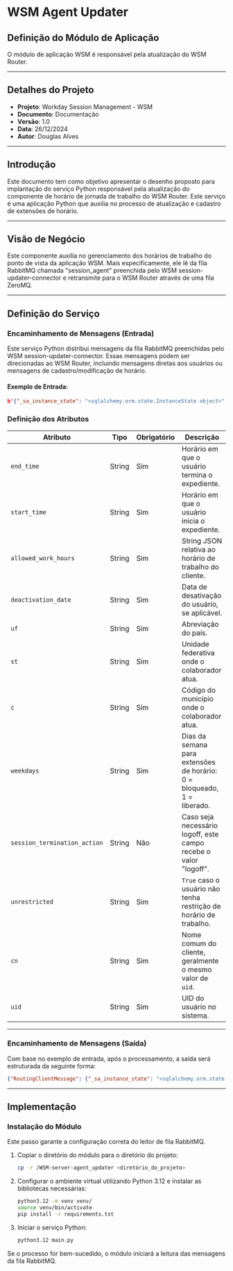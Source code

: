 # WSM Agent Updater

## Definição do Módulo de Aplicação
O módulo de aplicação WSM é responsável pela atualização do WSM Router.

---

## Detalhes do Projeto
- **Projeto**: Workday Session Management - WSM
- **Documento**: Documentação
- **Versão**: 1.0
- **Data**: 26/12/2024
- **Autor**: Douglas Alves

---

## Introdução
Este documento tem como objetivo apresentar o desenho proposto para implantação do serviço Python responsável pela atualização do componente de horário de jornada de trabalho do WSM Router. Este serviço é uma aplicação Python que auxilia no processo de atualização e cadastro de extensões de horário.

---

## Visão de Negócio
Este componente auxilia no gerenciamento dos horários de trabalho do ponto de vista da aplicação WSM. Mais especificamente, ele lê da fila RabbitMQ chamada "session_agent" preenchida pelo WSM session-updater-connector e retransmite para o WSM Router através de uma fila ZeroMQ.

---

## Definição do Serviço

### Encaminhamento de Mensagens (Entrada)
Este serviço Python distribui mensagens da fila RabbitMQ preenchidas pelo WSM session-updater-connector. Essas mensagens podem ser direcionadas ao WSM Router, incluindo mensagens diretas aos usuários ou mensagens de cadastro/modificação de horário.

#### Exemplo de Entrada:
```json
b'{"_sa_instance_state": "<sqlalchemy.orm.state.InstanceState object>", "allowed_work_hours": "{\"MONDAY\": [{\"start\": 0, \"end\": 1439}], \"TUESDAY\": [{\"start\": 0, \"end\": 1439}], \"WEDNESDAY\": [{\"start\": 0, \"end\": 1439}], \"THURSDAY\": [{\"start\": 0, \"end\": 1439}], \"FRIDAY\": [{\"start\": 0, \"end\": 1439}], \"SATURDAY\": [{\"start\": 0, \"end\": 1439}], \"SUNDAY\": [{\"start\": 0, \"end\": 1439}]}", "unrestricted": true, "uf": "BR", "enable": true, "st": "SP", "c": "2", "deactivation_date": null, "uid": "Tester", "weekdays": "0111110", "id": 2, "start_time": "08:00", "session_termination_action": "logoff", "create_timestamp": "2024-12-20 16:58:59.879569-03:00", "cn": "Tester", "update_timestamp": "2024-12-26 10:16:34.390265-03:00", "end_time": "18:00", "l": "enc"}'
```

### Definição dos Atributos

| **Atributo**                | **Tipo** | **Obrigatório** | **Descrição**                                                                      |
|-----------------------------|----------|-----------------|------------------------------------------------------------------------------------|
| `end_time`                  | String   | Sim             | Horário em que o usuário termina o expediente.                                     |
| `start_time`                | String   | Sim             | Horário em que o usuário inicia o expediente.                                      |
| `allowed_work_hours`        | String   | Sim             | String JSON relativa ao horário de trabalho do cliente.                            |
| `deactivation_date`         | String   | Sim             | Data de desativação do usuário, se aplicável.                                      |
| `uf`                        | String   | Sim             | Abreviação do país.                                                                |
| `st`                        | String   | Sim             | Unidade federativa onde o colaborador atua.                                        |
| `c`                         | String   | Sim             | Código do município onde o colaborador atua.                                       |
| `weekdays`                  | String   | Sim             | Dias da semana para extensões de horário: 0 = bloqueado, 1 = liberado.            |
| `session_termination_action`| String   | Não             | Caso seja necessário logoff, este campo recebe o valor "logoff".                  |
| `unrestricted`              | String   | Sim             | `True` caso o usuário não tenha restrição de horário de trabalho.                  |
| `cn`                        | String   | Sim             | Nome comum do cliente, geralmente o mesmo valor de `uid`.                          |
| `uid`                       | String   | Sim             | UID do usuário no sistema.                                                        |

---

### Encaminhamento de Mensagens (Saída)
Com base no exemplo de entrada, após o processamento, a saída será estruturada da seguinte forma:
```json
{"RoutingClientMessage": {"_sa_instance_state": "<sqlalchemy.orm.state.InstanceState object>", "allowed_work_hours": "{\"MONDAY\": [{\"start\": 0, \"end\": 1439}], \"TUESDAY\": [{\"start\": 0, \"end\": 1439}], \"WEDNESDAY\": [{\"start\": 0, \"end\": 1439}], \"THURSDAY\": [{\"start\": 0, \"end\": 1439}], \"FRIDAY\": [{\"start\": 0, \"end\": 1439}], \"SATURDAY\": [{\"start\": 0, \"end\": 1439}], \"SUNDAY\": [{\"start\": 0, \"end\": 1439}]}", "unrestricted": true, "uf": "BR", "enable": true, "st": "SP", "c": "2", "deactivation_date": null, "uid": "Tester", "weekdays": "0111110", "id": 2, "start_time": "08:00", "session_termination_action": "logoff", "create_timestamp": "2024-12-20 16:58:59.879569-03:00", "cn": "Tester", "update_timestamp": "2024-12-26 10:16:34.390265-03:00", "end_time": "18:00", "l": "enc"}}
```

---

## Implementação

### Instalação do Módulo
Este passo garante a configuração correta do leitor de fila RabbitMQ.

1. Copiar o diretório do módulo para o diretório do projeto:
   ```bash
   cp -r /WSM-server-agent_updater <diretório_do_projeto>
   ```

2. Configurar o ambiente virtual utilizando Python 3.12 e instalar as bibliotecas necessárias:
   ```bash
   python3.12 -m venv venv/
   source venv/bin/activate
   pip install -r requirements.txt
   ```

3. Iniciar o serviço Python:
   ```bash
   python3.12 main.py
   ```

Se o processo for bem-sucedido, o módulo iniciará a leitura das mensagens da fila RabbitMQ.
 
